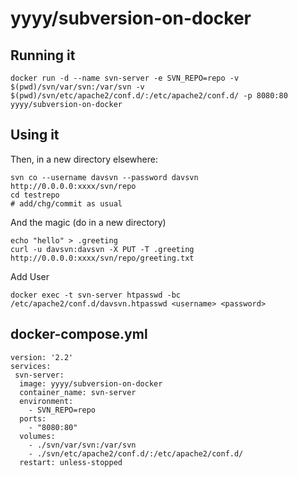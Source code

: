 # yyyy/subversion-on-docker

## Running it

```
docker run -d --name svn-server -e SVN_REPO=repo -v $(pwd)/svn/var/svn:/var/svn -v $(pwd)/svn/etc/apache2/conf.d/:/etc/apache2/conf.d/ -p 8080:80  yyyy/subversion-on-docker
```

## Using it

Then, in a new directory elsewhere:

```
svn co --username davsvn --password davsvn http://0.0.0.0:xxxx/svn/repo
cd testrepo
# add/chg/commit as usual
```

And the magic (do in a new directory)

```
echo "hello" > .greeting
curl -u davsvn:davsvn -X PUT -T .greeting http://0.0.0.0:xxxx/svn/repo/greeting.txt
```

Add User
```
docker exec -t svn-server htpasswd -bc /etc/apache2/conf.d/davsvn.htpasswd <username> <password>
```

## docker-compose.yml

```
version: '2.2'
services:
 svn-server:
  image: yyyy/subversion-on-docker
  container_name: svn-server 
  environment:
    - SVN_REPO=repo
  ports:
    - "8080:80"
  volumes:
    - ./svn/var/svn:/var/svn 
    - ./svn/etc/apache2/conf.d/:/etc/apache2/conf.d/
  restart: unless-stopped
```
